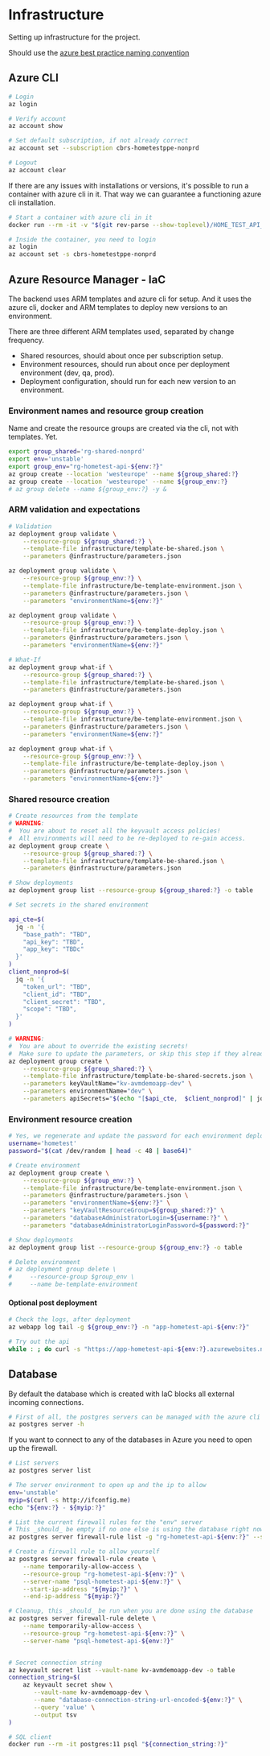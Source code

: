 # Infrastructure

Setting up infrastructure for the project.

Should use the [azure best practice naming convention](https://docs.microsoft.com/en-us/azure/cloud-adoption-framework/ready/azure-best-practices/resource-naming)

## Azure CLI

```sh
# Login
az login

# Verify account
az account show

# Set default subscription, if not already correct
az account set --subscription cbrs-hometestppe-nonprd

# Logout
az account clear
```

If there are any issues with installations or versions, it's possible to run a container with azure cli in it.
That way we can guarantee a functioning azure cli installation.

```sh
# Start a container with azure cli in it
docker run --rm -it -v "$(git rev-parse --show-toplevel)/HOME_TEST_API_V1":/home -w /home mcr.microsoft.com/azure-cli:2.24.0

# Inside the container, you need to login
az login
az account set -s cbrs-hometestppe-nonprd
```

## Azure Resource Manager - IaC

The backend uses ARM templates and azure cli for setup. And it uses the azure cli, docker and ARM templates to deploy new versions to an environment.

There are three different ARM templates used, separated by change frequency.

- Shared resources, should about once per subscription setup.
- Environment resources, should run about once per deployment environment (dev, qa, prod).
- Deployment configuration, should run for each new version to an environment.

### Environment names and resource group creation

Name and create the resource groups are created via the cli, not with templates. Yet.

```sh
export group_shared='rg-shared-nonprd'
export env='unstable'
export group_env="rg-hometest-api-${env:?}"
az group create --location 'westeurope' --name ${group_shared:?}
az group create --location 'westeurope' --name ${group_env:?}
# az group delete --name ${group_env:?} -y &
```

### ARM validation and expectations

```sh
# Validation
az deployment group validate \
    --resource-group ${group_shared:?} \
    --template-file infrastructure/template-be-shared.json \
    --parameters @infrastructure/parameters.json

az deployment group validate \
    --resource-group ${group_env:?} \
    --template-file infrastructure/be-template-environment.json \
    --parameters @infrastructure/parameters.json \
    --parameters "environmentName=${env:?}"

az deployment group validate \
    --resource-group ${group_env:?} \
    --template-file infrastructure/be-template-deploy.json \
    --parameters @infrastructure/parameters.json \
    --parameters "environmentName=${env:?}"

# What-If
az deployment group what-if \
    --resource-group ${group_shared:?} \
    --template-file infrastructure/template-be-shared.json \
    --parameters @infrastructure/parameters.json

az deployment group what-if \
    --resource-group ${group_env:?} \
    --template-file infrastructure/be-template-environment.json \
    --parameters @infrastructure/parameters.json \
    --parameters "environmentName=${env:?}"

az deployment group what-if \
    --resource-group ${group_env:?} \
    --template-file infrastructure/be-template-deploy.json \
    --parameters @infrastructure/parameters.json \
    --parameters "environmentName=${env:?}"
```

### Shared resource creation

```sh
# Create resources from the template
# WARNING:
#  You are about to reset all the keyvault access policies!
#  All environments will need to be re-deployed to re-gain access.
az deployment group create \
    --resource-group ${group_shared:?} \
    --template-file infrastructure/template-be-shared.json \
    --parameters @infrastructure/parameters.json

# Show deployments
az deployment group list --resource-group ${group_shared:?} -o table
```

```sh
# Set secrets in the shared environment

api_cte=$(
  jq -n '{
    "base_path": "TBD",
    "api_key": "TBD",
    "app_key": "TBDc"
  }'
)
client_nonprod=$(
  jq -n '{
    "token_url": "TBD",
    "client_id": "TBD",
    "client_secret": "TBD",
    "scope": "TBD",
  }'
)

# WARNING:
#  You are about to override the existing secrets!
#  Make sure to update the parameters, or skip this step if they already exist.
az deployment group create \
    --resource-group ${group_shared:?} \
    --template-file infrastructure/template-be-shared-secrets.json \
    --parameters keyVaultName="kv-avmdemoapp-dev" \
    --parameters environmentName="dev" \
    --parameters apiSecrets="$(echo "[$api_cte,  $client_nonprod]" | jq '.[0] + .[1]')"
```

### Environment resource creation

```sh
# Yes, we regenerate and update the password for each environment deployment
username='hometest'
password="$(cat /dev/random | head -c 48 | base64)"

# Create environment
az deployment group create \
    --resource-group ${group_env:?} \
    --template-file infrastructure/be-template-environment.json \
    --parameters @infrastructure/parameters.json \
    --parameters "environmentName=${env:?}" \
    --parameters "keyVaultResourceGroup=${group_shared:?}" \
    --parameters "databaseAdministratorLogin=${username:?}" \
    --parameters "databaseAdministratorLoginPassword=${password:?}"

# Show deployments
az deployment group list --resource-group ${group_env:?} -o table

# Delete environment
# az deployment group delete \
#     --resource-group $group_env \
#     --name be-template-environment
```

#### Optional post deployment

```sh
# Check the logs, after deployment
az webapp log tail -g ${group_env:?} -n "app-hometest-api-${env:?}"

# Try out the api
while : ; do curl -s "https://app-hometest-api-${env:?}.azurewebsites.net/v1/product/ART-00073336" | jq . ; sleep 10 ; done
```

## Database

By default the database which is created with IaC blocks all external incoming connections.

```sh
# First of all, the postgres servers can be managed with the azure cli and the postgres subcommand
az postgres server -h
```

If you want to connect to any of the databases in Azure you need to open up the firewall.

```sh
# List servers
az postgres server list

# The server environment to open up and the ip to allow
env='unstable'
myip=$(curl -s http://ifconfig.me)
echo "${env:?} - ${myip:?}"

# List the current firewall rules for the "env" server
# This _should_ be empty if no one else is using the database right now.
az postgres server firewall-rule list -g "rg-hometest-api-${env:?}" --server-name "psql-hometest-api-${env:?}" -o table

# Create a firewall rule to allow yourself
az postgres server firewall-rule create \
    --name temporarily-allow-access \
    --resource-group "rg-hometest-api-${env:?}" \
    --server-name "psql-hometest-api-${env:?}" \
    --start-ip-address "${myip:?}" \
    --end-ip-address "${myip:?}"

# Cleanup, this _should_ be run when you are done using the database
az postgres server firewall-rule delete \
    --name temporarily-allow-access \
    --resource-group "rg-hometest-api-${env:?}" \
    --server-name "psql-hometest-api-${env:?}"


# Secret connection string
az keyvault secret list --vault-name kv-avmdemoapp-dev -o table
connection_string=$(
    az keyvault secret show \
       --vault-name kv-avmdemoapp-dev \
       --name "database-connection-string-url-encoded-${env:?}" \
       --query 'value' \
       --output tsv
)

# SQL client
docker run --rm -it postgres:11 psql "${connection_string:?}"
```
